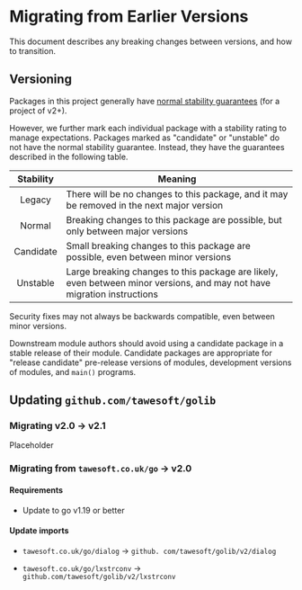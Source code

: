 # Migrating from Earlier Versions

This document describes any breaking changes between versions,
and how to transition.

## Versioning

Packages in this project generally have
[normal stability guarantees](https://go.dev/doc/modules/version-numbers) (for
a project of v2+).

However, we further mark each individual package with a stability rating to
manage expectations. Packages marked as "candidate" or "unstable" do not
have the normal stability guarantee. Instead, they have the guarantees
described in the following table.

| Stability | Meaning                                                                                                                  |
|:---------:|--------------------------------------------------------------------------------------------------------------------------|
|  Legacy   | There will be no changes to this package, and it may be removed in the next major version                                |
|  Normal   | Breaking changes to this package are possible, but only between major versions                                           |
| Candidate | Small breaking changes to this package are possible, even between minor versions                                         |
| Unstable  | Large breaking changes to this package are likely, even between minor versions, and may not have migration instructions  |

Security fixes may not always be backwards compatible, even between minor 
versions.

Downstream module authors should avoid using a candidate package
in a stable release of their module. Candidate packages are appropriate for 
"release candidate" pre-release versions of modules, development versions of 
modules, and `main()` programs.


## Updating `github.com/tawesoft/golib`

### Migrating v2.0 → v2.1

Placeholder


### Migrating from `tawesoft.co.uk/go` → v2.0

#### Requirements

* Update to go v1.19 or better

#### Update imports

* `tawesoft.co.uk/go/dialog` → `github.
  com/tawesoft/golib/v2/dialog`
 
* `tawesoft.co.uk/go/lxstrconv` → `github.com/tawesoft/golib/v2/lxstrconv`

